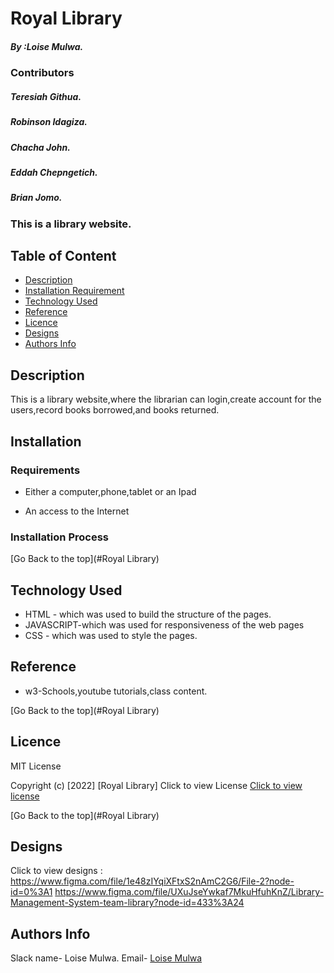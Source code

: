 # Royal Library

##### By :Loise Mulwa.

### Contributors

#####  Teresiah Githua.
#####  Robinson Idagiza.
#####  Chacha John.
#####  Eddah Chepngetich.
#####  Brian Jomo.


          
### This is a library website.

## Table of Content

+ [Description](#description)
+ [Installation Requirement](#Installation)
+ [Technology Used](#technology-used)
+ [Reference](#reference)
+ [Licence](#licence)
+ [Designs](#design)
+ [Authors Info](#author-Info)

## Description
<p>This is a library website,where the librarian can login,create account for the users,record books borrowed,and books returned.</p>

## Installation


### Requirements

* Either a computer,phone,tablet or an Ipad

* An access to the Internet

### Installation Process

[Go Back to the top](#Royal Library)
## Technology Used
* HTML - which was used to build the structure of the pages.
* JAVASCRIPT-which was used for responsiveness of the web pages
* CSS - which was used to style the pages.

## Reference
* w3-Schools,youtube tutorials,class content.

[Go Back to the top](#Royal Library)




## Licence
MIT License

Copyright (c) [2022] [Royal Library]
Click to view License [Click to view license](LICENSE)




[Go Back to the top](#Royal Library)


## Designs
Click to view designs :
https://www.figma.com/file/1e48zIYqiXFtxS2nAmC2G6/File-2?node-id=0%3A1
https://www.figma.com/file/UXuJseYwkaf7MkuHfuhKnZ/Library-Management-System-team-library?node-id=433%3A24
## Authors Info
Slack name- Loise Mulwa.
Email- [Loise Mulwa](loise.mulwa@student.moringaschool.com)

